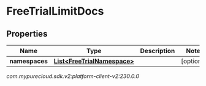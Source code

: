 # FreeTrialLimitDocs


## Properties

| Name | Type | Description | Notes |
| ------------ | ------------- | ------------- | ------------- |
| **namespaces** | [**List&lt;FreeTrialNamespace&gt;**](FreeTrialNamespace) |  |  [optional] |




_com.mypurecloud.sdk.v2:platform-client-v2:230.0.0_
